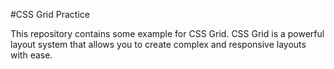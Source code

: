 #CSS Grid Practice

This repository contains some example for CSS Grid. CSS Grid is a powerful layout system that allows you to create complex and responsive layouts with ease.

